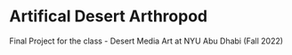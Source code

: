 # Artifical Desert Arthropod
Final Project for the class - Desert Media Art at NYU Abu Dhabi (Fall 2022)

